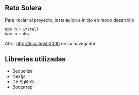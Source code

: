 ## Reto Solera

Para iniciar el proyecto, instalacion e inicio en modo desarrollo

```bash
npm run install
npm run dev
```

Abrir [http://localhost:3000](http://localhost:3000) en su navegador.

## Librerias utilizadas
- Sequelize
- Nextjs
- Db Sqlite3
- Bootstrap
